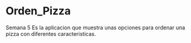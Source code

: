 # Orden_Pizza
Semana 5
Es la aplicacion que muestra unas opciones para
ordenar una pizza
con diferentes caracteristicas.
